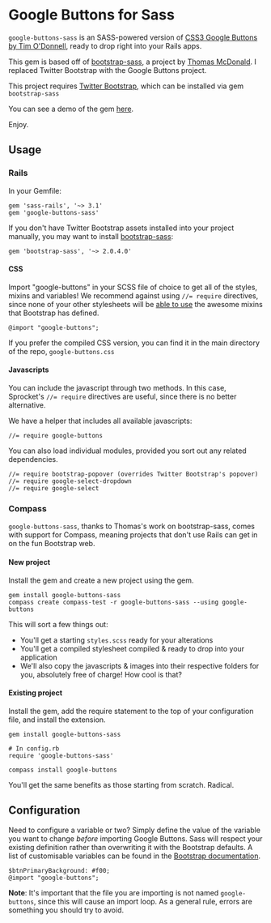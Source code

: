 # Google Buttons for Sass

`google-buttons-sass` is an SASS-powered version of [CSS3 Google Buttons by Tim O'Donnell](https://github.com/todc/css3-google-buttons), ready to drop right into your Rails apps.

This gem is based off of [bootstrap-sass](https://github.com/thomas-mcdonald/bootstrap-sass), a project by [Thomas McDonald](https://twitter.com/#!/thomasmcdonald_). I replaced Twitter Bootstrap with the Google Buttons project.

This project requires [Twitter Bootstrap](http://twitter.github.com/bootstrap), which can be installed via gem `bootstrap-sass`

You can see a demo of the gem [here](http://blog.timodonnell.com/css3-google-buttons/index.html).

Enjoy.

## Usage

### Rails

In your Gemfile:

    gem 'sass-rails', '~> 3.1'
    gem 'google-buttons-sass'

If you don't have Twitter Bootstrap assets installed into your project manually, you may want to install [bootstrap-sass](https://github.com/thomas-mcdonald/bootstrap-sass):

    gem 'bootstrap-sass', '~> 2.0.4.0'

#### CSS

Import "google-buttons" in your SCSS file of choice to get all of the styles, mixins and variables! We recommend against using `//= require` directives, since none of your other stylesheets will be [able to use](https://github.com/thomas-mcdonald/bootstrap-sass/issues/79#issuecomment-4428595) the awesome mixins that Bootstrap has defined.

    @import "google-buttons";

If you prefer the compiled CSS version, you can find it in the main directory of the repo, `google-buttons.css`

#### Javascripts

You can include the javascript through two methods. In this case, Sprocket's `//= require` directives are useful, since there is no better alternative.

We have a helper that includes all available javascripts:

    //= require google-buttons

You can also load individual modules, provided you sort out any related dependencies.

    //= require bootstrap-popover (overrides Twitter Bootstrap's popover)
    //= require google-select-dropdown
    //= require google-select

### Compass

`google-buttons-sass`, thanks to Thomas's work on bootstrap-sass, comes with support for Compass, meaning projects that don't use Rails can get in on the fun Bootstrap web.

#### New project

Install the gem and create a new project using the gem.

    gem install google-buttons-sass
    compass create compass-test -r google-buttons-sass --using google-buttons

This will sort a few things out:

* You'll get a starting `styles.scss` ready for your alterations
* You'll get a compiled stylesheet compiled & ready to drop into your application
* We'll also copy the javascripts & images into their respective folders for you, absolutely free of charge! How cool is that?

#### Existing project

Install the gem, add the require statement to the top of your configuration file, and install the extension.

    gem install google-buttons-sass

    # In config.rb
    require 'google-buttons-sass'

    compass install google-buttons

You'll get the same benefits as those starting from scratch. Radical.

## Configuration
Need to configure a variable or two? Simply define the value of the variable you want to change *before* importing Google Buttons. Sass will respect your existing definition rather than overwriting it with the Bootstrap defaults. A list of customisable variables can be found in the [Bootstrap documentation](http://twitter.github.com/bootstrap/less.html#variables).

    $btnPrimaryBackground: #f00;
    @import "google-buttons";

**Note**: It's important that the file you are importing is not named `google-buttons`, since this will cause an import loop. As a general rule, errors are something you should try to avoid.
